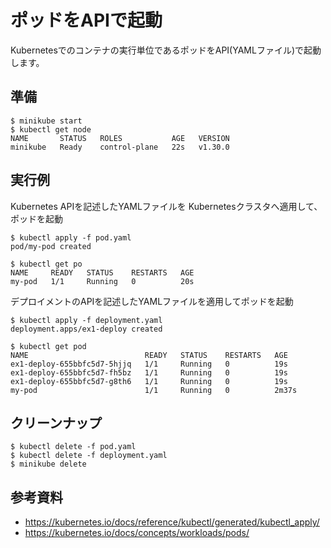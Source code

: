 # ポッドをAPIで起動
Kubernetesでのコンテナの実行単位であるポッドをAPI(YAMLファイル)で起動します。


## 準備
```
$ minikube start
$ kubectl get node
NAME       STATUS   ROLES           AGE   VERSION
minikube   Ready    control-plane   22s   v1.30.0
```


## 実行例
Kubernetes APIを記述したYAMLファイルを Kubernetesクラスタへ適用して、ポッドを起動
```
$ kubectl apply -f pod.yaml
pod/my-pod created

$ kubectl get po
NAME     READY   STATUS    RESTARTS   AGE
my-pod   1/1     Running   0          20s
```

デプロイメントのAPIを記述したYAMLファイルを適用してポッドを起動
```
$ kubectl apply -f deployment.yaml 
deployment.apps/ex1-deploy created

$ kubectl get pod
NAME                          READY   STATUS    RESTARTS   AGE
ex1-deploy-655bbfc5d7-5hjjq   1/1     Running   0          19s
ex1-deploy-655bbfc5d7-fh5bz   1/1     Running   0          19s
ex1-deploy-655bbfc5d7-g8th6   1/1     Running   0          19s
my-pod                        1/1     Running   0          2m37s
```


## クリーンナップ
```
$ kubectl delete -f pod.yaml
$ kubectl delete -f deployment.yaml 
$ minikube delete
```


## 参考資料
- https://kubernetes.io/docs/reference/kubectl/generated/kubectl_apply/
- https://kubernetes.io/docs/concepts/workloads/pods/



